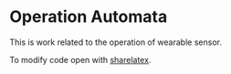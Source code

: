 # Operation Automata

This is work related to the operation of wearable sensor.

To modify code open with [sharelatex](https://www.sharelatex.com/).


